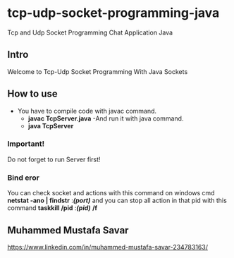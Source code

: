 # tcp-udp-socket-programming-java
Tcp and Udp Socket Programming Chat Application Java

## Intro
Welcome to Tcp-Udp Socket Programming With Java Sockets

## How to use
- You have to compile code with javac command.
  - **javac TcpServer.java** 
-And run it with java command.
  - **java TcpServer**

### Important!
Do not forget to run Server first!

### Bind eror
You can check socket and actions with this command on windows cmd
**netstat -ano | findstr** :***(port)***
and you can stop all action in that pid with this command
**taskkill /pid** :***(pid)*** **/f**

## Muhammed Mustafa Savar 
https://www.linkedin.com/in/muhammed-mustafa-savar-234783163/
        
